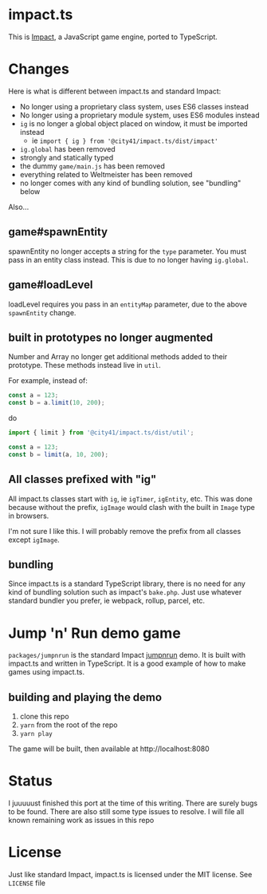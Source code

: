 # impact.ts

This is [Impact](https://github.com/phoboslab/Impact), a JavaScript game engine, ported to TypeScript.

# Changes

Here is what is different between impact.ts and standard Impact:

* No longer using a proprietary class system, uses ES6 classes instead
* No longer using a proprietary module system, uses ES6 modules instead
* `ig` is no longer a global object placed on window, it must be imported instead
    * ie `import { ig } from '@city41/impact.ts/dist/impact'`
* `ig.global` has been removed
* strongly and statically typed
* the dummy `game/main.js` has been removed
* everything related to Weltmeister has been removed
* no longer comes with any kind of bundling solution, see "bundling" below

Also...

## game#spawnEntity

spawnEntity no longer accepts a string for the `type` parameter. You must pass in an entity class instead. This is due to no longer having `ig.global`.

## game#loadLevel

loadLevel requires you pass in an `entityMap` parameter, due to the above `spawnEntity` change.

## built in prototypes no longer augmented

Number and Array no longer get additional methods added to their prototype. These methods instead live in `util`.

For example, instead of:

```typescript
const a = 123;
const b = a.limit(10, 200);
```

do

```typescript
import { limit } from '@city41/impact.ts/dist/util';

const a = 123;
const b = limit(a, 10, 200);
```

## All classes prefixed with "ig"
All impact.ts classes start with `ig`, ie `igTimer`, `igEntity`, etc. This was done because without the prefix, `igImage` would clash with the built in `Image` type in browsers.

I'm not sure I like this. I will probably remove the prefix from all classes except `igImage`.

## bundling

Since impact.ts is a standard TypeScript library, there is no need for any kind of bundling solution such as impact's `bake.php`. Just use whatever standard bundler you prefer, ie webpack, rollup, parcel, etc.

# Jump 'n' Run demo game

`packages/jumpnrun` is the standard Impact [jumpnrun](https://impactjs.com/demos/jumpnrun/) demo. It is built with impact.ts and written in TypeScript. It is a good example of how to make games using impact.ts.

## building and playing the demo

1. clone this repo
2. `yarn` from the root of the repo
3. `yarn play`

The game will be built, then available at http://localhost:8080

# Status

I juuuuust finished this port at the time of this writing. There are surely bugs to be found. There are also still some type issues to resolve. I will file all known remaining work as issues in this repo

# License

Just like standard Impact, impact.ts is licensed under the MIT license. See `LICENSE` file
